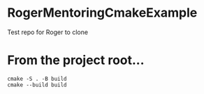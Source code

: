 # RogerMentoringCmakeExample
Test repo for Roger to clone

# From the project root...
```
cmake -S . -B build
cmake --build build
```
